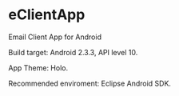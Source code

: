 eClientApp
==========

Email Client App for Android

Build target: Android 2.3.3, API level 10.

App Theme: Holo.

Recommended enviroment: Eclipse Android SDK.
